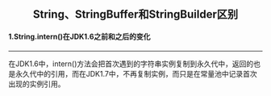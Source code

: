 <h2 align="center"> String、StringBuffer和StringBuilder区别</h2>

#### 1.String.intern()在JDK1.6之前和之后的变化

***

在JDK1.6中，intern()方法会把首次遇到的字符串实例复制到永久代中，返回的也是永久代中的引用，而在JDK1.7中，不再复制实例，而只是在常量池中记录首次出现的实例引用。

